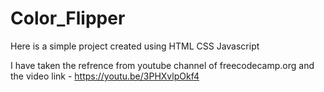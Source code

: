 # Color_Flipper

Here is a simple project created using HTML CSS Javascript

I have taken the refrence from youtube channel of freecodecamp.org and the video link - https://youtu.be/3PHXvlpOkf4
